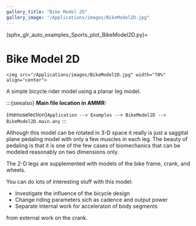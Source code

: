 ```yaml
---
gallery_title: "Bike Model 2D"
gallery_image: "/Applications/images/BikeModel2D.jpg"
---
```


(sphx_glr_auto_examples_Sports_plot_BikeModel2D.py)=

# Bike Model 2D

````{sidebar} **Example**
<img src="/Applications/images/BikeModel2D.jpg" width="70%" align="center">
````


A simple bicycle rider model using a planar
leg model.



:::{seealso}
**Main file location in AMMR:**

{menuselection}`Application --> Examples --> BikeModel2D --> BikeModel2D.main.any`
:::

Although this model can be rotated in 3-D space it really is just a saggital
plane pedaling model with only a few muscles in each leg. The beauty of
pedaling is that it is one of the few cases of biomechanics that can be modeled
reasonably on two dimensions only.

The 2-D legs are supplemented with models of the bike frame, crank, and
wheels.

You can do lots of interesting stuff with this model:

- Investigate the influence of the bicycle design
- Change riding parameters sich as cadence and output power
- Separate internal work for acceleraton of body segments

from external work on the crank.
